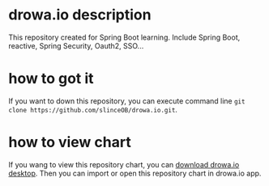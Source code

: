 # drowa.io description

This repository created for Spring Boot learning. Include Spring Boot, reactive, Spring Security, Oauth2, SSO...

# how to got it

If you want to down this repository, you can execute command line `git clone https://github.com/slinceOB/drowa.io.git`.

# how to view chart

If you wang to view this repository chart, you can [download drowa.io desktop](https://github.com/jgraph/drawio-desktop/releases/tag/v15.8.7). Then you can import or open this repository chart in drowa.io app.
